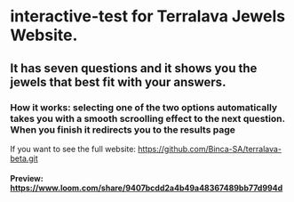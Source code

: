 # interactive-test for Terralava Jewels Website.

## It has seven questions and it shows you the jewels that best fit with your answers.  
### How it works: selecting one of the two options automatically takes you with a smooth scroolling effect to the next question. When you finish it redirects you to the results page 
If you want to see the full website: https://github.com/Binca-SA/terralava-beta.git
#### Preview: https://www.loom.com/share/9407bcdd2a4b49a48367489bb77d994d

